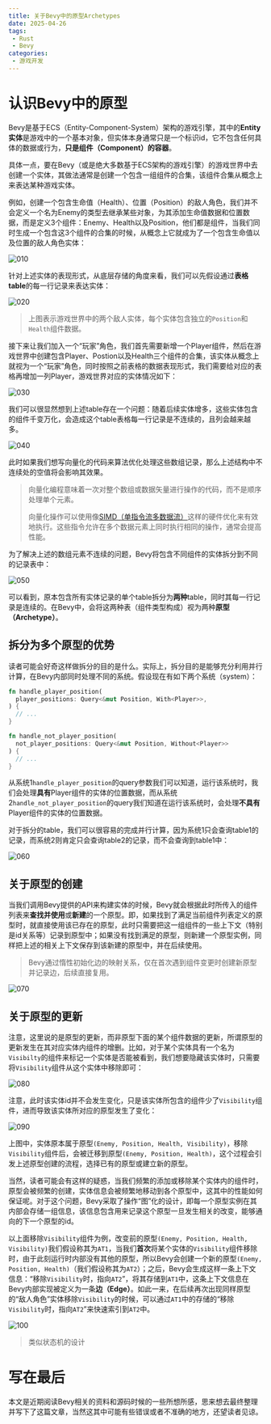 ```yaml
---
title: 关于Bevy中的原型Archetypes
date: 2025-04-26
tags: 
 - Rust
 - Bevy
categories: 
 - 游戏开发
---
```


# 认识Bevy中的原型

Bevy是基于ECS（Entity-Component-System）架构的游戏引擎，其中的**Entity实体**是游戏中的一个基本对象，但实体本身通常只是一个标识id，它不包含任何具体的数据或行为，**只是组件（Component）的容器**。

具体一点，要在Bevy（或是绝大多数基于ECS架构的游戏引擎）的游戏世界中去创建一个实体，其做法通常是创建一个包含一组组件的合集，该组件合集从概念上来表达某种游戏实体。

例如，创建一个包含生命值（Health）、位置（Position）的敌人角色，我们并不会定义一个名为Enemy的类型去继承某些对象，为其添加生命值数据和位置数据，而是定义3个组件：Enemy、Health以及Position，他们都是组件，当我们同时生成一个包含这3个组件的合集的时候，从概念上它就成为了一个包含生命值以及位置的敌人角色实体：

![010](https://res.zhen.wang/images/post/2025-04-26/010.png)

针对上述实体的表现形式，从底层存储的角度来看，我们可以先假设通过**表格table**的每一行记录来表达实体：

![020](https://res.zhen.wang/images/post/2025-04-26/020.png)

> 上图表示游戏世界中的两个敌人实体，每个实体包含独立的`Position`和`Health`组件数据。

接下来让我们加入一个“玩家”角色，我们首先需要新增一个Player组件，然后在游戏世界中创建包含Player、Postion以及Health三个组件的合集，该实体从概念上就视为一个“玩家”角色，同时按照之前表格的数据表现形式，我们需要给对应的表格再增加一列Player，游戏世界对应的实体情况如下：


![030](https://res.zhen.wang/images/post/2025-04-26/030.png)

我们可以很显然想到上述table存在一个问题：随着后续实体增多，这些实体包含的组件千变万化，会造成这个table表格每一行记录是不连续的，且列会越来越多。

![040](https://res.zhen.wang/images/post/2025-04-26/040.png)

此时如果我们想写向量化的代码来算法优化处理这些数组记录，那么上述结构中不连续处的空值将会影响其效果。

> 向量化编程意味着一次对整个数组或数据矢量进行操作的代码，而不是顺序处理单个元素。
> 
> 向量化操作可以使用像[SIMD（单指令流多数据流）](https://zh.wikipedia.org/wiki/%E5%8D%95%E6%8C%87%E4%BB%A4%E6%B5%81%E5%A4%9A%E6%95%B0%E6%8D%AE%E6%B5%81)这样的硬件优化来有效地执行。这些指令允许在多个数据元素上同时执行相同的操作，通常会提高性能。

为了解决上述的数组元素不连续的问题，Bevy将包含不同组件的实体拆分到不同的记录表中：

![050](https://res.zhen.wang/images/post/2025-04-26/050.png)

可以看到，原本包含所有实体记录的单个table拆分为**两种**table，同时其每一行记录是连续的。在Bevy中，会将这两种表（组件类型构成）视为两种**原型（Archetype）**。

## 拆分为多个原型的优势

读者可能会好奇这样做拆分的目的是什么。实际上，拆分目的是能够充分利用并行计算，在Bevy内部同时处理不同的系统。假设现在有如下两个系统（system）：

```rust
fn handle_player_position(
  player_positions: Query<&mut Position, With<Player>>,
) {
  // ...
}

fn handle_not_player_position(
  not_player_positions: Query<&mut Position, Without<Player>>
) {
  // ...
}
```

从系统1`handle_player_position`的query参数我们可以知道，运行该系统时，我们会处理**具有**Player组件的实体的位置数据，而从系统2`handle_not_player_position`的query我们知道在运行该系统时，会处理**不具有**Player组件的实体的位置数据。

对于拆分的table，我们可以很容易的完成并行计算，因为系统1只会查询table1的记录，而系统2则肯定只会查询table2的记录，而不会查询到table1中：

![060](https://res.zhen.wang/images/post/2025-04-26/060.png)

## 关于原型的创建

当我们调用Bevy提供的API来构建实体的时候，Bevy就会根据此时所传入的组件列表来**查找并使用**或**新建**的一个原型。即，如果找到了满足当前组件列表定义的原型时，就直接使用该已存在的原型，此时只需要把这一组组件的一些上下文（特别是id关系等）记录到原型中；如果没有找到满足的原型，则新建一个原型实例，同样把上述的相关上下文保存到该新建的原型中，并在后续使用。

> Bevy通过惰性初始化边的映射关系，仅在首次遇到组件变更时创建新原型并记录边，后续直接复用。

![070](https://res.zhen.wang/images/post/2025-04-26/070.png)

## 关于原型的更新

注意，这里说的是原型的更新，而非原型下面的某个组件数据的更新，所谓原型的更新发生在其对应实体内组件的增删。比如，对于某个实体具有一个名为`Visibilty`的组件来标记一个实体是否能被看到，我们想要隐藏该实体时，只需要将`Visibility`组件从这个实体中移除即可：

![080](https://res.zhen.wang/images/post/2025-04-26/080.png)

注意，此时该实体id并不会发生变化，只是该实体所包含的组件少了`Visibility`组件，进而导致该实体所对应的原型发生了变化：

![090](https://res.zhen.wang/images/post/2025-04-26/090.png)

上图中，实体原本属于原型`(Enemy, Position, Health, Visibility)`，移除`Visibility`组件后，会被迁移到原型`(Enemy, Position, Health)`，这个过程会引发上述原型创建的流程，选择已有的原型或建立新的原型。

当然，读者可能会有这样的疑惑，当我们频繁的添加或移除某个实体内的组件时，原型会被频繁的创建，实体信息会被频繁地移动到各个原型中，这其中的性能如何保证呢。对于这个问题，Bevy采取了操作“图”化的设计，即每一个原型实例在其内部会存储一组信息，该信息包含用来记录这个原型一旦发生相关的改变，能够通向的下一个原型的id。

以上面移除`Visibility`组件为例，改变前的原型`(Enemy, Position, Health, Visibility)`我们假设称其为`AT1`，当我们**首次**将某个实体的`Visibility`组件移除时，由于此刻运行时内部没有其他的原型，所以Bevy会创建一个新的原型`(Enemy, Position, Health)`（我们假设称其为`AT2`）；之后，Bevy会生成这样一条上下文信息：“移除`Visibility`时，指向`AT2`”，将其存储到`AT1`中，这条上下文信息在Bevy内部实现被定义为一条**边（Edge）**。如此一来，在后续再次出现同样原型的“敌人角色”实体移除`Visibility`的时候，可以通过`AT1`中的存储的“移除`Visibility`时，指向`AT2`”来快速索引到`AT2`中。

![100](https://res.zhen.wang/images/post/2025-04-26/100.png)

> 类似状态机的设计

# 写在最后

本文是近期阅读Bevy相关的资料和源码时候的一些所想所感，思来想去最终整理并写下了这篇文章，当然这其中可能有些错误或者不准确的地方，还望读者见谅。

